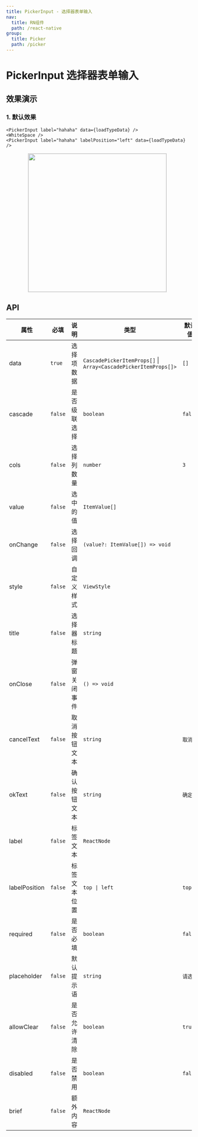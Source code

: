 ```yaml
---
title: PickerInput - 选择器表单输入
nav:
  title: RN组件
  path: /react-native
group:
  title: Picker
  path: /picker
---
```


# PickerInput 选择器表单输入

## 效果演示

### 1. 默认效果

```tsx | pure
<PickerInput label="hahaha" data={loadTypeData} />
<WhiteSpace />
<PickerInput label="hahaha" labelPosition="left" data={loadTypeData} />
```

<center>
  <figure>
    <img
      src="https://td-dev-public.oss-cn-hangzhou.aliyuncs.com/maoyes-app/1644825727475637877.gif"
      style="width: 375px; margin-right: 10px; border: 1px solid #ddd;"
    />
  </figure>
</center>

## API

| 属性          | 必填    | 说明         | 类型                                                            | 默认值   |
| ------------- | ------- | ------------ | --------------------------------------------------------------- | -------- |
| data          | `true`  | 选择项数据   | `CascadePickerItemProps[]` \| `Array<CascadePickerItemProps[]>` | `[]`     |
| cascade       | `false` | 是否级联选择 | `boolean`                                                       | `false`  |
| cols          | `false` | 选择列数量   | `number`                                                        | `3`      |
| value         | `false` | 选中的值     | `ItemValue[]`                                                   |          |
| onChange      | `false` | 选择回调     | `(value?: ItemValue[]) => void`                                 |          |
| style         | `false` | 自定义样式   | `ViewStyle`                                                     |          |
| title         | `false` | 选择器标题   | `string`                                                        |          |
| onClose       | `false` | 弹窗关闭事件 | `() => void`                                                    |          |
| cancelText    | `false` | 取消按钮文本 | `string`                                                        | `取消`   |
| okText        | `false` | 确认按钮文本 | `string`                                                        | `确定`   |
| label         | `false` | 标签文本     | `ReactNode`                                                     |          |
| labelPosition | `false` | 标签文本位置 | `top \| left`                                                   | `top`    |
| required      | `false` | 是否必填     | `boolean`                                                       | `false`  |
| placeholder   | `false` | 默认提示语   | `string`                                                        | `请选择` |
| allowClear    | `false` | 是否允许清除 | `boolean`                                                       | `true`   |
| disabled      | `false` | 是否禁用     | `boolean`                                                       | `false`  |
| brief         | `false` | 额外内容     | `ReactNode`                                                     |          |
